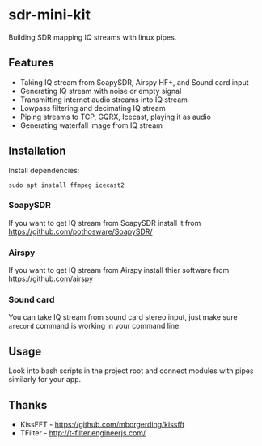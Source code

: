 # sdr-mini-kit
Building SDR mapping IQ streams with linux pipes.

## Features
* Taking IQ stream from SoapySDR, Airspy HF+, and Sound card input
* Generating IQ stream with noise or empty signal
* Transmitting internet audio streams into IQ stream
* Lowpass filtering and decimating IQ stream
* Piping streams to TCP, GQRX, Icecast, playing it as audio
* Generating waterfall image from IQ stream

## Installation
Install dependencies:
```
sudo apt install ffmpeg icecast2
```
### SoapySDR
If you want to get IQ stream from SoapySDR install it from https://github.com/pothosware/SoapySDR/

### Airspy
If you want to get IQ stream from Airspy install thier software from https://github.com/airspy

### Sound card
You can take IQ stream from sound card stereo input, just make sure ```arecord``` command is working in your command line.

## Usage
Look into bash scripts in the project root and connect modules with pipes similarly for your app.

## Thanks
* KissFFT - https://github.com/mborgerding/kissfft
* TFilter - http://t-filter.engineerjs.com/
